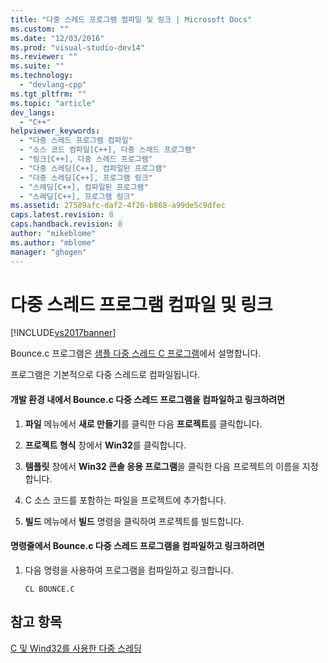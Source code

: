 ```yaml
---
title: "다중 스레드 프로그램 컴파일 및 링크 | Microsoft Docs"
ms.custom: ""
ms.date: "12/03/2016"
ms.prod: "visual-studio-dev14"
ms.reviewer: ""
ms.suite: ""
ms.technology: 
  - "devlang-cpp"
ms.tgt_pltfrm: ""
ms.topic: "article"
dev_langs: 
  - "C++"
helpviewer_keywords: 
  - "다중 스레드 프로그램 컴파일"
  - "소스 코드 컴파일[C++], 다중 스레드 프로그램"
  - "링크[C++], 다중 스레드 프로그램"
  - "다중 스레딩[C++], 컴파일된 프로그램"
  - "다중 스레딩[C++], 프로그램 링크"
  - "스레딩[C++], 컴파일된 프로그램"
  - "스레딩[C++], 프로그램 링크"
ms.assetid: 27589afc-daf2-4f26-b868-a99de5c9dfec
caps.latest.revision: 8
caps.handback.revision: 8
author: "mikeblome"
ms.author: "mblome"
manager: "ghogen"
---
```

# 다중 스레드 프로그램 컴파일 및 링크
[!INCLUDE[vs2017banner](../../assembler/inline/includes/vs2017banner.md)]

Bounce.c 프로그램은 [샘플 다중 스레드 C 프로그램](../../parallel/sample-multithread-c-program.md)에서 설명합니다.  
  
 프로그램은 기본적으로 다중 스레드로 컴파일됩니다.  
  
#### 개발 환경 내에서 Bounce.c 다중 스레드 프로그램을 컴파일하고 링크하려면  
  
1.  **파일** 메뉴에서 **새로 만들기**를 클릭한 다음 **프로젝트**를 클릭합니다.  
  
2.  **프로젝트 형식** 창에서 **Win32**를 클릭합니다.  
  
3.  **템플릿** 창에서 **Win32 콘솔 응용 프로그램**을 클릭한 다음 프로젝트의 이름을 지정합니다.  
  
4.  C 소스 코드를 포함하는 파일을 프로젝트에 추가합니다.  
  
5.  **빌드** 메뉴에서 **빌드** 명령을 클릭하여 프로젝트를 빌드합니다.  
  
#### 명령줄에서 Bounce.c 다중 스레드 프로그램을 컴파일하고 링크하려면  
  
1.  다음 명령을 사용하여 프로그램을 컴파일하고 링크합니다.  
  
    ```  
    CL BOUNCE.C  
    ```  
  
## 참고 항목  
 [C 및 Wind32를 사용한 다중 스레딩](../../parallel/multithreading-with-c-and-win32.md)